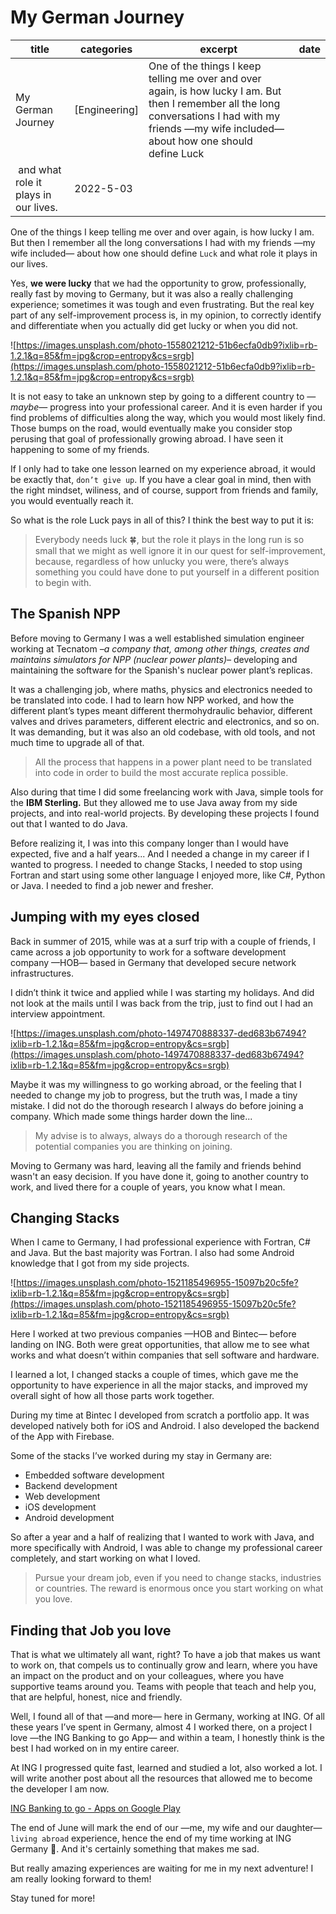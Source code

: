 # My German Journey

| title | categories | excerpt | date |
| --- | --- | --- | --- |
| My German Journey | [Engineering] | One of the things I keep telling me over and over again, is how lucky I am. But then I remember all the long conversations I had with my friends —my wife included— about how one should define Luck
 and what role it plays in our lives. | 2022-5-03 |

One of the things I keep telling me over and over again, is how lucky I am. But then I remember all the long conversations I had with my friends —my wife included— about how one should define `Luck` and what role it plays in our lives.

Yes, **we were lucky** that we had the opportunity to grow, professionally, really fast by moving to Germany, but it was also a really challenging experience; sometimes it was tough and even frustrating. But the real key part of any self-improvement process is, in my opinion, to correctly identify and differentiate when you actually did get lucky or when you did not.

![https://images.unsplash.com/photo-1558021212-51b6ecfa0db9?ixlib=rb-1.2.1&q=85&fm=jpg&crop=entropy&cs=srgb](https://images.unsplash.com/photo-1558021212-51b6ecfa0db9?ixlib=rb-1.2.1&q=85&fm=jpg&crop=entropy&cs=srgb)

It is not easy to take an unknown step by going to a different country to —*maybe*— progress into your professional career. And it is even harder if you find problems of difficulties along the way, which you would most likely find. Those bumps on the road, would eventually make you consider stop perusing that goal of professionally growing abroad. I have seen it happening to some of my friends.

If I only had to take one lesson learned on my experience abroad, it would be exactly that, `don’t give up`. If you have a clear goal in mind, then with the right mindset, wiliness, and of course, support from friends and family, you would eventually reach it.

So what is the role Luck pays in all of this? I think the best way to put it is:

> Everybody needs luck 🍀, but the role it plays in the long run is so small that we might as well ignore it in our quest for self-improvement, because, regardless of how unlucky you were, there’s always something you could have done to put yourself in a different position to begin with.
> 

## The Spanish NPP

Before moving to Germany I was a well established simulation engineer working at Tecnatom *–a company that, among other things, creates and maintains simulators for NPP (nuclear power plants)–* developing and maintaining the software for the Spanish's nuclear power plant’s replicas. 

 

It was a challenging job, where maths, physics and electronics needed to be translated into code. I had to learn how NPP worked, and how the different plant’s types meant different thermohydraulic behavior, different valves and drives parameters, different electric and electronics, and so on. It was demanding, but it was also an old codebase, with old tools, and not much time to upgrade all of that.

> All the process that happens in a power plant need to be translated into code in order to build the most accurate replica possible.
> 

Also during that time I did some freelancing work with Java, simple tools for the **IBM Sterling.** But they allowed me to use Java away from my side projects, and into real-world projects. By developing these projects I found out that I wanted to do Java.

Before realizing it, I was into this company longer than I would have expected, five and a half years... And I needed a change in my career if I wanted to progress. I needed to change Stacks, I needed to stop using Fortran and start using some other language I enjoyed more, like C#, Python or Java. I needed to find a job newer and fresher.

## Jumping with my eyes closed

Back in summer of 2015, while was at a surf trip with a couple of friends, I came across a job opportunity to work for a software development company —HOB— based in Germany that developed secure network infrastructures. 

I didn’t think it twice and applied while I was starting my holidays. And did not look at the mails until I was back from the trip, just to find out I had an interview appointment. 

![https://images.unsplash.com/photo-1497470888337-ded683b67494?ixlib=rb-1.2.1&q=85&fm=jpg&crop=entropy&cs=srgb](https://images.unsplash.com/photo-1497470888337-ded683b67494?ixlib=rb-1.2.1&q=85&fm=jpg&crop=entropy&cs=srgb)

Maybe it was my willingness to go working abroad, or the feeling that I needed to change my job to progress, but the truth was, I made a tiny mistake. I did not do the thorough research I always do before joining a company. Which made some things harder down the line...

> My advise is to always, always do a thorough research of the potential companies you are thinking on joining.
> 

Moving to Germany was hard, leaving all the family and friends behind wasn't an easy decision. If you have done it, going to another country to work, and lived there for a couple of years, you know what I mean.

## Changing Stacks

When I came to Germany, I had professional experience with Fortran, C# and Java. But the bast majority was Fortran. I also had some Android knowledge that I got from my side projects. 

![https://images.unsplash.com/photo-1521185496955-15097b20c5fe?ixlib=rb-1.2.1&q=85&fm=jpg&crop=entropy&cs=srgb](https://images.unsplash.com/photo-1521185496955-15097b20c5fe?ixlib=rb-1.2.1&q=85&fm=jpg&crop=entropy&cs=srgb)

Here I worked at two previous companies —HOB and Bintec— before landing on ING. Both were great opportunities, that allow me to see what works and what doesn’t within companies that sell software and hardware.

I learned a lot, I changed stacks a couple of times, which gave me the opportunity to have experience in all the major stacks, and improved my overall sight of how all those parts work together.  

During my time at Bintec I developed from scratch a portfolio app. It was developed natively both for iOS and Android. I also developed the backend of the App with Firebase.

Some of the stacks I’ve worked during my stay in Germany are:

- Embedded software development
- Backend development
- Web development
- iOS development
- Android development

So after a year and a half of realizing that I wanted to work with Java, and more specifically with Android, I was able to change my professional career completely, and start working on what I loved.

> Pursue your dream job, even if you need to change stacks, industries or countries. The reward is enormous once you start working on what you love.
> 

## Finding that Job you love

That is what we ultimately all want, right? To have a job that makes us want to work on, that compels us to continually grow and learn, where you have an impact on the product and on your colleagues, where you have supportive teams around you. Teams with people that teach and help you, that are helpful, honest, nice and friendly.

Well, I found all of that —and more— here in Germany, working at ING. Of all these years I’ve spent in Germany, almost 4 I worked there, on a project I love —the ING Banking to go App— and within a team, I honestly think is the best I had worked on in my entire career.

At ING I progressed quite fast, learned and studied a lot, also worked a lot. I will write another post about all the resources that allowed me to become the developer I am now.

[ING Banking to go - Apps on Google Play](https://play.google.com/store/apps/details?id=de.ingdiba.bankingapp)

The end of June will mark the end of our —me, my wife and our daughter— `living abroad` experience, hence the end of my time working at ING Germany 🦁. And it's certainly something that makes me sad.

But really amazing experiences are waiting for me in my next adventure! I am really looking forward to them! 

Stay tuned for more!